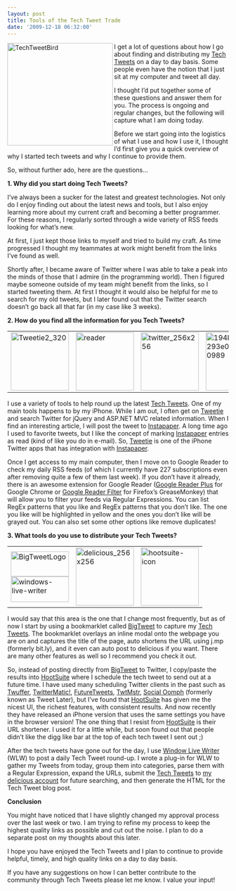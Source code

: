 ```yaml
---
layout: post
title: Tools of the Tech Tweet Trade
date: '2009-12-18 06:32:00'
---
```


<p><a href="http://elijahmanor.com/webdevdotnet/image.axd?picture=TechTweetBird_1.png"><img title="TechTweetBird" border="0" alt="TechTweetBird" align="left" src="http://elijahmanor.com/webdevdotnet/image.axd?picture=TechTweetBird_thumb_1.png" width="240" height="233"></a> I get a lot of questions about how I go about finding and distributing my <a href="http://elijahmanor.com/category/Tech-Tweets.aspx" target="_blank">Tech Tweets</a> on a day to day basis. Some people even have the notion that I just sit at my computer and tweet all day. </p>  <p>I thought I’d put together some of these questions and answer them for you. The process is ongoing and regular changes, but the following will capture what I am doing today.</p>  <p>Before we start going into the logistics of what I use and how I use it, I thought I’d first give you a quick overview of why I started tech tweets and why I continue to provide them. </p>  <p>So, without further ado, here are the questions…</p>  <p><strong>1. Why did you start doing Tech Tweets? </strong></p>  <p>I’ve always been a sucker for the latest and greatest technologies. Not only do I enjoy finding out about the latest news and tools, but I also enjoy learning more about my current craft and becoming a better programmer. For these reasons, I regularly sorted through a wide variety of RSS feeds looking for what’s new. </p>  <p>At first, I just kept those links to myself and tried to build my craft. As time progressed I thought my teammates at work might benefit from the links I’ve found as well. </p>  <p>Shortly after, I became aware of Twitter where I was able to take a peak into the minds of those that I admire (in the programming world). Then I figured maybe someone outside of my team might benefit from the links, so I started tweeting them. At first I thought it would also be helpful for me to search for my old tweets, but I later found out that the Twitter search doesn’t go back all that far (in my case like 3 weeks). </p>  <p><strong>2. How do you find all the information for you Tech Tweets? </strong></p>  <p>   </p><table border="0" cellspacing="0" cellpadding="0"><tbody><tr><td><a href="http://www.atebits.com/tweetie-iphone/" target="_blank"><img title="Tweetie2_320" border="0" alt="Tweetie2_320" src="http://elijahmanor.com/webdevdotnet/image.axd?picture=Tweetie2_320.png" width="132" height="132"></a> </td>          <td><a href="http://elijahmanor.com/webdevdotnet/image.axd?picture=reader.png"><img title="reader" border="0" alt="reader" src="http://elijahmanor.com/webdevdotnet/image.axd?picture=reader_thumb.png" width="132" height="132"></a> </td>          <td><a href="http://elijahmanor.com/webdevdotnet/image.axd?picture=twitter_256x256.png"><img border="0" alt="twitter_256x256" src="http://elijahmanor.com/webdevdotnet/image.axd?picture=twitter_256x256_thumb.png" width="132" height="132"></a> </td>          <td><a href="http://instapaper.com/" target="_blank"><img title="194beddda84293e00a3a25b0989" border="0" alt="194beddda84293e00a3a25b0989" src="http://elijahmanor.com/webdevdotnet/image.axd?picture=194beddda84293e00a3a25b0989.jpg" width="132" height="132"></a> </td>       </tr></tbody></table><p>I use a variety of tools to help round up the latest <a href="http://elijahmanor.com/category/Tech-Tweets.aspx" target="_blank">Tech Tweets</a>. One of my main tools happens to by my iPhone. While I am out, I often get on <a href="http://www.atebits.com/tweetie-iphone/" target="_blank">Tweetie</a> and search Twitter for jQuery and ASP.NET MVC related information. When I find an interesting article, I will post the tweet to <a href="http://instapaper.com/" target="_blank">Instapaper</a>. A long time ago I used to favorite tweets, but I like the concept of marking <a href="http://instapaper.com/" target="_blank">Instapaper</a> entries as read (kind of like you do in e-mail). So, <a href="http://www.atebits.com/tweetie-iphone/" target="_blank">Tweetie</a> is one of the iPhone Twitter apps that has integration with <a href="http://instapaper.com/" target="_blank">Instapaper</a>.</p>  <p>Once I get access to my main computer, then I move on to Google Reader to check my daily RSS feeds (of which I currently have 227 subscriptions even after removing quite a few of them last week). If you don’t have it already, there is an awesome extension for Google Reader (<a href="https://chrome.google.com/extensions/detail/hhcknjkmaaeinhdjgimjnophgpbdgfmg" target="_blank">Google Reader Plus</a> for Google Chrome or <a href="http://userscripts.org/scripts/show/23671" target="_blank">Google Reader Filter</a> for Firefox’s GreaseMonkey) that will allow you to filter your feeds via Regular Expressions. You can list RegEx patterns that you like and RegEx patterns that you don’t like. The one you like will be highlighted in yellow and the ones you don’t like will be grayed out. You can also set some other options like remove duplicates!</p>  <p><strong>3. What tools do you use to distribute your Tech Tweets? </strong></p>  <p>   </p><table border="0" cellspacing="0" cellpadding="0"><tbody><tr><td><a href="http://www.bigtweet.com/" target="_blank"><img title="BigTweetLogo" border="0" alt="BigTweetLogo" src="http://elijahmanor.com/webdevdotnet/image.axd?picture=BigTweetLogo.png" width="132" height="57"></a>             <br><a href="http://elijahmanor.com/webdevdotnet/image.axd?picture=windows-live-writer.jpg"><img title="windows-live-writer" border="0" alt="windows-live-writer" src="http://elijahmanor.com/webdevdotnet/image.axd?picture=windows-live-writer_thumb.jpg" width="132" height="58"></a></td>          <td><a href="http://elijahmanor.com/webdevdotnet/image.axd?picture=delicious_256x256.jpg"><img title="delicious_256x256" border="0" alt="delicious_256x256" src="http://elijahmanor.com/webdevdotnet/image.axd?picture=delicious_256x256_thumb.jpg" width="132" height="132"></a></td>          <td><a href="http://hootsuite.com/" target="_blank"><img title="hootsuite-icon" border="0" alt="hootsuite-icon" src="http://elijahmanor.com/webdevdotnet/image.axd?picture=hootsuite-icon.png" width="132" height="132"></a></td>       </tr></tbody></table><p>I would say that this area is the one that I change most frequently, but as of now I start by using a bookmarklet called <a href="http://www.bigtweet.com/" target="_blank">BigTweet</a> to capture my <a href="http://elijahmanor.com/category/Tech-Tweets.aspx" target="_blank">Tech Tweets</a>. The bookmarklet overlays an inline modal onto the webpage you are on and captures the title of the page, auto shortens the URL using j.mp (formerly bit.ly), and it even can auto post to delicious if you want. There are many other features as well so I recommend you check it out.</p>  <p>So, instead of posting directly from <a href="http://www.bigtweet.com/" target="_blank">BigTweet</a> to Twitter, I copy/paste the results into <a href="http://hootsuite.com/" target="_blank">HootSuite</a> where I schedule the tech tweet to send out at a future time. I have used many scheduling Twitter clients in the past such as <a href="http://twuffer.com/" target="_blank">Twuffer</a>, <a href="http://www.twittermatic.net/" target="_blank">TwitterMatic!</a>, <a href="http://futuretweets.com/" target="_blank">FutureTweets</a>, <a href="http://www.twtmstr.com/" target="_blank">TwtMstr</a>, <a href="http://www.socialoomph.com/" target="_blank">Social Oomph</a> (formerly known as Tweet Later), but I’ve found that <a href="http://hootsuite.com/" target="_blank">HootSuite</a> has given me the nicest UI, the richest features, with consistent results. And now recently they have released an iPhone version that uses the same settings you have in the browser version! The one thing that I resist from <a href="http://hootsuite.com/" target="_blank">HootSuite</a> is their URL shortener. I used it for a little while, but soon found out that people didn’t like the digg like bar at the top of each tech tweet I sent out ;)</p>  <p>After the tech tweets have gone out for the day, I use <a href="http://download.live.com/writer" target="_blank">Window Live Writer</a> (WLW) to post a daily Tech Tweet round-up. I wrote a plug-in for WLW to gather my Tweets from today, group them into categories, parse them with a Regular Expression, expand the URLs, submit the <a href="http://elijahmanor.com/category/Tech-Tweets.aspx" target="_blank">Tech Tweets</a> to <a href="http://delicious.com/elijahmanor" target="_blank">my delicious account</a> for future searching, and then generate the HTML for the Tech Tweet blog post.</p>  <p><strong>Conclusion</strong></p>  <p>You might have noticed that I have slightly changed my approval process over the last week or two. I am trying to refine my process to keep the highest quality links as possible and cut out the noise. I plan to do a separate post on my thoughts about this later.</p>  <p>I hope you have enjoyed the Tech Tweets and I plan to continue to provide helpful, timely, and high quality links on a day to day basis. </p>  <p>If you have any suggestions on how I can better contribute to the community through Tech Tweets please let me know. I value your input!</p>